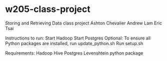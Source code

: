 # w205-class-project
Storing and Retrieving Data class project
Ashton Chevalier
Andrew Lam
Eric Tsai

Instructions to run:
Start Hadoop
Start Postgres
Optional: To ensure all Python packages are installed, run update_python.sh
Run setup.sh

Requirements:
Hadoop
Hive
Postgres
Levenshtein python package